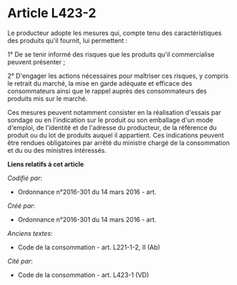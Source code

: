 # Article L423-2

Le producteur adopte les mesures qui, compte tenu des caractéristiques des produits qu'il fournit, lui permettent :

1° De se tenir informé des risques que les produits qu'il commercialise peuvent présenter ;

2° D'engager les actions nécessaires pour maîtriser ces risques, y compris le retrait du marché, la mise en garde adéquate et
efficace des consommateurs ainsi que le rappel auprès des consommateurs des produits mis sur le marché.

Ces mesures peuvent notamment consister en la réalisation d'essais par sondage ou en l'indication sur le produit ou son
emballage d'un mode d'emploi, de l'identité et de l'adresse du producteur, de la référence du produit ou du lot de produits
auquel il appartient. Ces indications peuvent être rendues obligatoires par arrêté du ministre chargé de la consommation et
du ou des ministres intéressés.

**Liens relatifs à cet article**

_Codifié par_:

  - Ordonnance n°2016-301 du 14 mars 2016 - art.

_Créé par_:

  - Ordonnance n°2016-301 du 14 mars 2016 - art.

_Anciens textes_:

  - Code de la consommation - art. L221-1-2, II (Ab)

_Cité par_:

  - Code de la consommation - art. L423-1 (VD)
